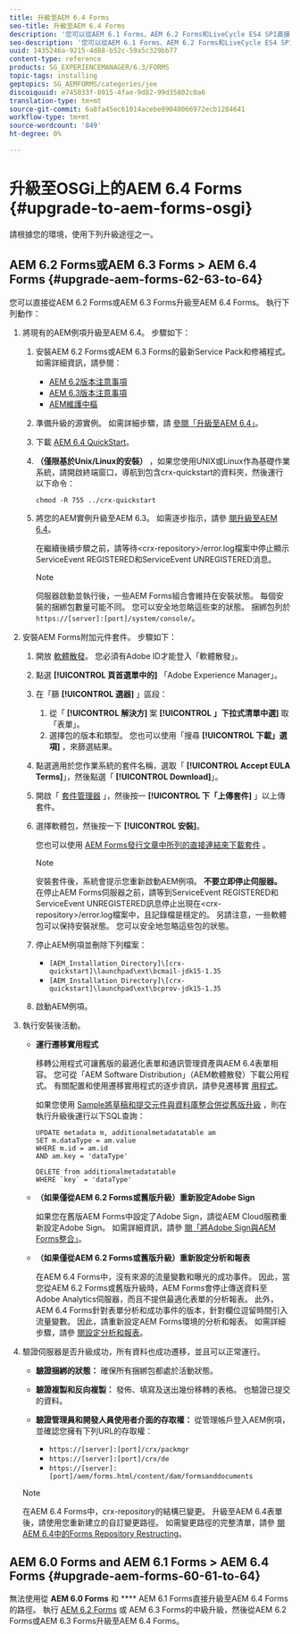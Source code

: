 ```yaml
---
title: 升級至AEM 6.4 Forms
seo-title: 升級至AEM 6.4 Forms
description: '您可以從AEM 6.1 Forms、AEM 6.2 Forms和LiveCycle ES4 SP1直接升級至AEM 6.3 Forms。 '
seo-description: '您可以從AEM 6.1 Forms、AEM 6.2 Forms和LiveCycle ES4 SP1直接升級至AEM 6.3 Forms。 '
uuid: 1435246a-9215-4d88-b52c-59a5c329bb77
content-type: reference
products: SG_EXPERIENCEMANAGER/6.3/FORMS
topic-tags: installing
geptopics: SG_AEMFORMS/categories/jee
discoiquuid: e745033f-8015-4fae-9d82-99d35802c0a6
translation-type: tm+mt
source-git-commit: 6a8fa45ec61014acebe09048066972ecb1284641
workflow-type: tm+mt
source-wordcount: '849'
ht-degree: 0%

---
```



# 升級至OSGi上的AEM 6.4 Forms {#upgrade-to-aem-forms-osgi}

請根據您的環境，使用下列升級途徑之一。

## AEM 6.2 Forms或AEM 6.3 Forms > AEM 6.4 Forms {#upgrade-aem-forms-62-63-to-64}

您可以直接從AEM 6.2 Forms或AEM 6.3 Forms升級至AEM 6.4 Forms。 執行下列動作：

1. 將現有的AEM例項升級至AEM 6.4。 步驟如下：

   1. 安裝AEM 6.2 Forms或AEM 6.3 Forms的最新Service Pack和修補程式。 如需詳細資訊，請參閱：

      * [AEM 6.2版本注意事項](https://helpx.adobe.com/tw/experience-manager/6-2/release-notes.html)
      * [AEM 6.3版本注意事項](https://helpx.adobe.com/tw/experience-manager/6-3/release-notes.html)
      * [AEM維護中樞](https://helpx.adobe.com/experience-manager/aem-releases-updates.html)
   1. 準備升級的源實例。 如需詳細步驟，請 [參閱「升級至AEM 6.4」](/help/sites-deploying/upgrade.md#preparing%20the%20source%20instance)。
   1. 下載 [AEM 6.4 QuickStart](/help/sites-deploying/deploy.md#getting%20the%20software)。
   1. **（僅限基於Unix/Linux的安裝）** ，如果您使用UNIX或Linux作為基礎作業系統，請開啟終端窗口，導航到包含crx-quickstart的資料夾，然後運行以下命令：

      `chmod -R 755 ../crx-quickstart`

   1. 將您的AEM實例升級至AEM 6.3。 如需逐步指示，請參 [閱升級至AEM 6.4](/help/sites-deploying/upgrade.md)。

      在繼續後續步驟之前，請等待&lt;crx-repository>/error.log檔案中停止顯示ServiceEvent REGISTERED和ServiceEvent UNREGISTERED消息。

      >[!NOTE]
      >
      >伺服器啟動並執行後，一些AEM Forms組合會維持在安裝狀態。 每個安裝的捆綁包數量可能不同。 您可以安全地忽略這些束的狀態。 捆綁包列於 `https://[server]:[port]/system/console/`。


1. 安裝AEM Forms附加元件套件。 步驟如下：

   1. 開放 [軟體散發](https://experience.adobe.com/downloads)。 您必須有Adobe ID才能登入「軟體散發」。
   1. 點選 **[!UICONTROL 頁首選單中的]** 「Adobe Experience Manager」。
   1. 在「篩 **[!UICONTROL 選器]** 」區段：
      1. 從「 **[!UICONTROL 解決方]** 案 **[!UICONTROL 」下拉式清單中選]** 取「表單」。
      1. 選擇包的版本和類型。 您也可以使用「搜尋 **[!UICONTROL 下載」選項]** ，來篩選結果。
   1. 點選適用於您作業系統的套件名稱，選取「 **[!UICONTROL Accept EULA Terms]**」，然後點選「 **[!UICONTROL Download]**」。
   1. 開啟「 [套件管理器](https://docs.adobe.com/content/help/en/experience-manager-65/administering/contentmanagement/package-manager.html) 」，然後按一 **[!UICONTROL 下「上傳套件]** 」以上傳套件。
   1. 選擇軟體包，然後按一下 **[!UICONTROL 安裝]**。

      您也可以使用 [AEM Forms發行文章中所列的直接連結來下載套件](https://helpx.adobe.com/aem-forms/kb/aem-forms-releases.html) 。

      >[!NOTE]
      >
      >安裝套件後，系統會提示您重新啟動AEM例項。 **不要立即停止伺服器。** 在停止AEM Forms伺服器之前，請等到ServiceEvent REGISTERED和ServiceEvent UNREGISTERED訊息停止出現在&lt;crx-repository>/error.log檔案中，且記錄檔是穩定的。 另請注意，一些軟體包可以保持安裝狀態。 您可以安全地忽略這些包的狀態。

   1. 停止AEM例項並刪除下列檔案：

      * `[AEM_Installation_Directory]\[crx-quickstart]\launchpad\ext\bcmail-jdk15-1.35`
      * `[AEM_Installation_Directory]\[crx-quickstart]\launchpad\ext\bcprov-jdk15-1.35`
   1. 啟動AEM例項。


1. 執行安裝後活動。

   * **運行遷移實用程式**

      移轉公用程式可讓舊版的最適化表單和通訊管理資產與AEM 6.4表單相容。 您可從「AEM Software Distribution」（AEM軟體散發）下載公用程式。 有關配置和使用遷移實用程式的逐步資訊，請參見遷移實 [用程式](/help/forms/using/migration-utility.md)。

      如果您使用 [Sample將草稿和提交元件與資料庫整合併從舊版升級](integrate-draft-submission-database.md) ，則在執行升級後運行以下SQL查詢：

      ```
      UPDATE metadata m, additionalmetadatatable am
      SET m.dataType = am.value
      WHERE m.id = am.id
      AND am.key = 'dataType'
      ```

      ```
      DELETE from additionalmetadatatable
      WHERE `key` = 'dataType'
      ```

   * **（如果僅從AEM 6.2 Forms或舊版升級）重新設定Adobe Sign**

      如果您在舊版AEM Forms中設定了Adobe Sign，請從AEM Cloud服務重新設定Adobe Sign。 如需詳細資訊，請參 [閱「將Adobe Sign與AEM Forms整合」](/help/forms/using/adobe-sign-integration-adaptive-forms.md)。

   * **（如果僅從AEM 6.2 Forms或舊版升級）重新設定分析和報表**

      在AEM 6.4 Forms中，沒有來源的流量變數和曝光的成功事件。 因此，當您從AEM 6.2 Forms或舊版升級時，AEM Forms會停止傳送資料至Adobe Analytics伺服器，而且不提供最適化表單的分析報表。 此外，AEM 6.4 Forms針對表單分析和成功事件的版本，針對欄位逗留時間引入流量變數。 因此，請重新設定AEM Forms環境的分析和報表。 如需詳細步驟，請參 [閱設定分析和報表](/help/forms/using/configure-analytics-forms-documents.md)。

1. 驗證伺服器是否升級成功，所有資料也成功遷移，並且可以正常運行。

   * **驗證捆綁的狀態：** 確保所有捆綁包都處於活動狀態。
   * **驗證複製和反向複製：** 發佈、填寫及送出幾份移轉的表格。 也驗證已提交的資料。
   * **驗證管理員和開發人員使用者介面的存取權：** 從管理帳戶登入AEM例項，並確認您擁有下列URL的存取權：

      * `https://[server]:[port]/crx/packmgr`
      * `https://[server]:[port]/crx/de`
      * `https://[server]:[port]/aem/forms.html/content/dam/formsanddocuments`

   >[!NOTE]
   在AEM 6.4 Forms中，crx-repository的結構已變更。 升級至AEM 6.4表單後，請使用您重新建立的自訂變更路徑。 如需變更路徑的完整清單，請參 [閱AEM 6.4中的Forms Repository Restructing](/help/sites-deploying/forms-repository-restructuring-in-aem-6-4.md)。

## AEM 6.0 Forms and AEM 6.1 Forms > AEM 6.4 Forms {#upgrade-aem-forms-60-61-to-64}

無法使用從 **AEM 6.0 Forms** 和 **** AEM 6.1 Forms直接升級至AEM 6.4 Forms的路徑。 執行 [AEM 6.2 Forms](/help/forms/using/upgrade.md) 或 [](/help/forms/using/upgrade.md) AEM 6.3 Forms的中級升級，然後從AEM 6.2 Forms或AEM 6.3 Forms升級至AEM 6.4 Forms。
